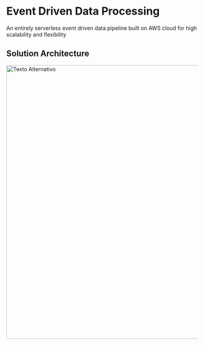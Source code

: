 # Event Driven Data Processing
An entirely serverless event driven data pipeline built on AWS cloud for high scalability and flexibility

## Solution Architecture
<p align="left">
  <img src="https://i.postimg.cc/bNM0jvBd/diagram.png" alt="Texto Alternativo" width="720">
</p>
